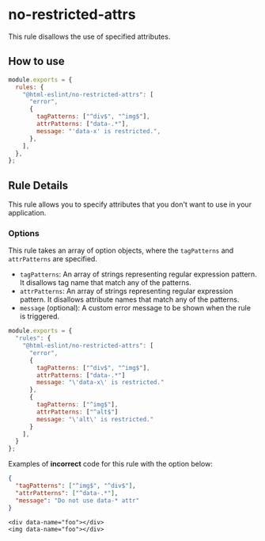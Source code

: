 # no-restricted-attrs

This rule disallows the use of specified attributes.

## How to use

```js,.eslintrc.js
module.exports = {
  rules: {
    "@html-eslint/no-restricted-attrs": [
      "error",
      {
        tagPatterns: ["^div$", "^img$"],
        attrPatterns: ["data-.*"],
        message: "'data-x' is restricted.",
      },
    ],
  },
};
```

## Rule Details

This rule allows you to specify attributes that you don't want to use in your application.

### Options

This rule takes an array of option objects, where the `tagPatterns` and `attrPatterns` are specified.

- `tagPatterns`: An array of strings representing regular expression pattern. It disallows tag name that match any of the patterns.
- `attrPatterns`: An array of strings representing regular expression pattern. It disallows attribute names that match any of the patterns.
- `message` (optional): A custom error message to be shown when the rule is triggered.

```js
module.exports = {
  "rules": {
    "@html-eslint/no-restricted-attrs": [
      "error",
      {
        tagPatterns: ["^div$", "^img$"],
        attrPatterns: ["data-.*"]
        message: "\'data-x\' is restricted."
      },
      {
        tagPatterns: ["^img$"],
        attrPatterns: ["^alt$"]
        message: "\'alt\' is restricted."
      }
    ],
  }
};
```

Examples of **incorrect** code for this rule with the option below:

```json
{
  "tagPatterns": ["^img$", "^div$"],
  "attrPatterns": ["^data-.*"],
  "message": "Do not use data-* attr"
}
```

```html,incorrect
<div data-name="foo"></div>
<img data-name="foo"></div>
```
